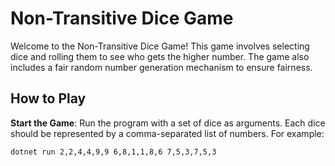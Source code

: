 # Non-Transitive Dice Game

Welcome to the Non-Transitive Dice Game! This game involves selecting dice and rolling them to see who gets the higher number. The game also includes a fair random number generation mechanism to ensure fairness.

## How to Play

**Start the Game**: Run the program with a set of dice as arguments. Each dice should be represented by a comma-separated list of numbers. For example:
   ```sh
   dotnet run 2,2,4,4,9,9 6,8,1,1,8,6 7,5,3,7,5,3
